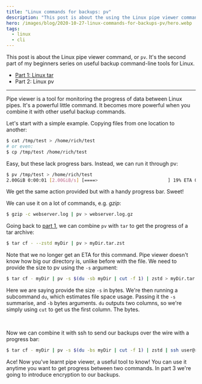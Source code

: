 ```yaml
---
title: "Linux commands for backups: pv"
description: "This post is about the using the Linux pipe viewer command, or pv."
hero: /images/blog/2020-10-27-linux-commands-for-backups-pv/hero.webp
tags:
  - linux
  - cli
---
```


This post is about the Linux pipe viewer command, or `pv`. It's the second part
of my beginners series on useful backup command-line tools for Linux.

* [Part 1: Linux tar](/blog/linux-commands-for-backups-tar/)
* Part 2: Linux pv

<hr class="-short-within-content">

Pipe viewer is a tool for monitoring the progress of data between Linux pipes.
It's a powerful little command. It becomes more powerful when you combine it
with other useful backup commands.

Let's start with a simple example. Copying files from one location to another:

```bash
$ cat /tmp/test > /home/rich/test
# or even:
$ cp /tmp/test /home/rich/test
```

Easy, but these lack progress bars. Instead, we can run it through pv:

```bash
$ pv /tmp/test > /home/rich/test
2.00GiB 0:00:01 [2.00GiB/s] [====>                          ] 19% ETA 0:00:04
```

We get the same action provided but with a handy progress bar. Sweet!

We can use it on a lot of commands, e.g. _gzip_:

```bash
$ gzip -c webserver.log | pv > webserver.log.gz
```

Going back to [part 1](/blog/linux-commands-for-backups-tar/), we
can combine `pv` with `tar` to get the progress of a tar archive:

```bash
$ tar cf - --zstd myDir | pv > myDir.tar.zst
```

Note that we no longer get an ETA for this command. Pipe viewer doesn't know how
big our directory is, unlike before with the file. We need to provide the size
to pv using the `-s` argument:

```bash
$ tar cf - myDir | pv -s $(du -sb myDir | cut -f 1) | zstd > myDir.tar.zst
```

Here we are saying provide the size `-s` in bytes. We're then running a
subcommand `du`, which estimates file space usage. Passing it the `-s`
summarise, and `-b` bytes arguments. `du` outputs two columns, so we're simply
using `cut` to get us the first column. The bytes.

<br>

Now we can combine it with ssh to send our backups over the wire with a
progress bar:

```bash
$ tar cf - myDir | pv -s $(du -bs myDir | cut -f 1) | zstd | ssh user@remote-server "cat > myArchiveDir.tar.zst"
```

Ace! Now you've learnt pipe viewer, a useful tool to know! You can use it
anytime you want to get progress between two commands. In part 3 we're going to
introduce encryption to our backups.
